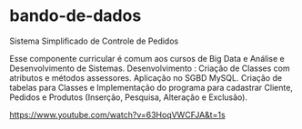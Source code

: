 # bando-de-dados
Sistema Simplificado de Controle de Pedidos


Esse componente curricular é comum aos cursos de Big Data e Análise e Desenvolvimento de Sistemas. 
Desenvolvimento : Criação de Classes com atributos e métodos assessores. Aplicação no SGBD MySQL. Criação de tabelas para Classes e Implementação do programa para cadastrar Cliente, Pedidos e Produtos (Inserção, Pesquisa, Alteração e Exclusão).  


https://www.youtube.com/watch?v=63HoqVWCFJA&t=1s
